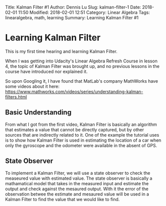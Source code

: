Title: Kalman Filter #1
Author: Dennis Lu
Slug: kalman-filter-1
Date: 2018-02-01 11:50
Modified: 2018-02-01 12:51
Category: Linear Algebra
Tags: linearalgebra, math, learning
Summary: Learning Kalman Filter #1

# Learning Kalman Filter

This is my first time hearing and learning Kalman Filter. 

When I was getting into Udacity's Linear Algebra Refresh Course in lesson 4, the topic of Kalman Filter was brought up, and no previous lessons in the course have introduced nor explained it. 

So upon Googling it, I have found that MatLab's company MathWorks have some videos about it here:
https://www.mathworks.com/videos/series/understanding-kalman-filters.html


## Basic Understanding

From what I got from the first video, Kalman Filter is basically an algorithm that estimates a value that cannot be directly captured, but by other sources that are indirectly related to it. One of the example the tutorial uses is to show how Kalman Filter is used in estimating the location of a car when only the gyroscope and the odometer were available in the absent of GPS. 

## State Observer

To implement a Kalman Filter, we will use a state observer to check the measeured value with estimated value. The state observer is basically a mathamatical model that takes in the measured input and estimate the output and check against the mesaured output. With it the error of the observation betwee the estimate and mesaured value will be used in a Kalman Filter to find the value that we would like to find.

